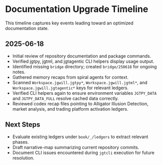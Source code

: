 # Documentation Upgrade Timeline

This timeline captures key events leading toward an optimized documentation state.

## 2025-06-18
- Initial review of repository documentation and package commands.
- Verified jgtpy, jgtml, and jgtagentic CLI helpers display usage output.
- Identified missing `bridge` directory; created `bridge/250618` for ongoing notes.
- Gathered memory recaps from spiral agents for context.
- Scanned `Workspace.jgwill.jgtpy*`, `Workspace.jgwill.jgtml*`, and
  `Workspace.jgwill.jgtagentic*` keys for relevant ledgers.
- Verified CLI helpers again to ensure environment variables
  `JGTPY_DATA` and `JGTPY_DATA_FULL` resolve cached data correctly.
- Reviewed codex recap files pointing to Alligator Illusion Detection,
  market analysis, and trading platform activation ledgers.

## Next Steps
- Evaluate existing ledgers under `book/_/ledgers` to extract relevant phases.
- Draft narrative-map summarizing current repository commits.
- Document CLI issues encountered during `jgtcli` execution for future resolution.
